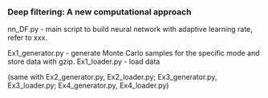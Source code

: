### Deep filtering: A new computational approach

nn_DF.py - main script to build neural network with adaptive learning rate, refer to xxx.

Ex1_generator.py - generate Monte Carlo samples for the specific mode and store data with gzip.
Ex1_loader.py - load data

(same with Ex2_generator.py, Ex2_loader.py; Ex3_generator.py, Ex3_loader.py; Ex4_generator.py, Ex4_loader.py)
